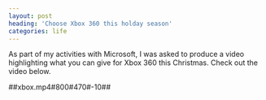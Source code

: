 ```yaml
---
layout: post
heading: 'Choose Xbox 360 this holday season'
categories: life
---
```


As part of my activities with Microsoft, I was asked to produce a video highlighting what you can give for Xbox 360 this Christmas. Check out the video below.

##xbox.mp4#800#470#-10##